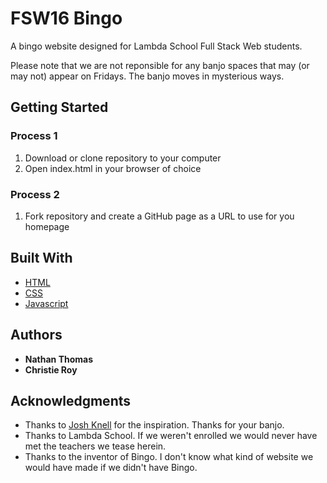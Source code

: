 # FSW16 Bingo

A bingo website designed for Lambda School Full Stack Web students.

Please note that we are not reponsible for any banjo spaces that may (or may not) appear on Fridays. The banjo moves in mysterious ways.

## Getting Started

### Process 1

1. Download or clone repository to your computer
2. Open index.html in your browser of choice

### Process 2

1. Fork repository and create a GitHub page as a URL to use for you homepage

## Built With

- [HTML](https://www.w3.org/TR/html52/)
- [CSS](https://developer.mozilla.org/en-US/docs/Web/CSS)
- [Javascript](https://www.ecma-international.org/ecma-262/6.0/)

## Authors

- **Nathan Thomas**
- **Christie Roy**

## Acknowledgments

- Thanks to [Josh Knell](https://github.com/BigKnell) for the inspiration. Thanks for your banjo.
- Thanks to Lambda School. If we weren't enrolled we would never have met the teachers we tease herein.
- Thanks to the inventor of Bingo. I don't know what kind of website we would have made if we didn't have Bingo.
